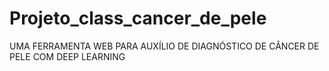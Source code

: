 # Projeto_class_cancer_de_pele
UMA FERRAMENTA WEB PARA AUXÍLIO DE DIAGNÓSTICO DE CÂNCER DE PELE COM DEEP LEARNING

